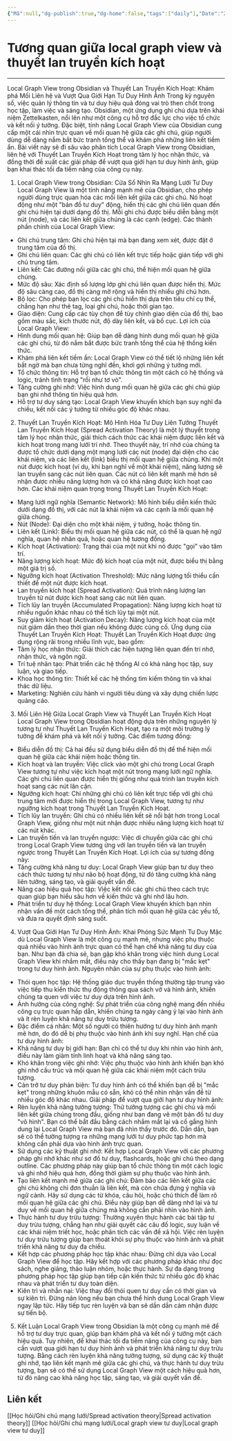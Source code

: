 ```yaml
---
{"Mã":null,"dg-publish":true,"dg-home":false,"tags":["daily"],"Date":"2025-01-21","Link":["[[Xoa Thuyet lan truyền kích hoạt]]"],"permalink":"/hoc-hoi/ghi-chu-mang-luoi/tuong-quan-local-graph-va-lan-truyen/","dgPassFrontmatter":true,"noteIcon":"","updated":"2025-01-21T07:16:51.546+07:00"}
---
```


# Tương quan giữa local graph view và thuyết lan truyền kích hoạt 
---

Local Graph View trong Obsidian và Thuyết Lan Truyền Kích Hoạt: Khám phá Mối Liên hệ và Vượt Qua Giới Hạn Tư Duy Hình Ảnh
Trong kỷ nguyên số, việc quản lý thông tin và tư duy hiệu quả đóng vai trò then chốt trong học tập, làm việc và sáng tạo. Obsidian, một ứng dụng ghi chú dựa trên khái niệm Zettelkasten, nổi lên như một công cụ hỗ trợ đắc lực cho việc tổ chức và kết nối ý tưởng. Đặc biệt, tính năng Local Graph View của Obsidian cung cấp một cái nhìn trực quan về mối quan hệ giữa các ghi chú, giúp người dùng dễ dàng nắm bắt bức tranh tổng thể và khám phá những liên kết tiềm ẩn.
Bài viết này sẽ đi sâu vào phân tích Local Graph View trong Obsidian, liên hệ với Thuyết Lan Truyền Kích Hoạt trong tâm lý học nhận thức, và đồng thời đề xuất các giải pháp để vượt qua giới hạn tư duy hình ảnh, giúp bạn khai thác tối đa tiềm năng của công cụ này.
1.  Local Graph View trong Obsidian: Cửa Sổ Nhìn Ra Mạng Lưới Tư Duy
Local Graph View là một tính năng mạnh mẽ của Obsidian, cho phép người dùng trực quan hóa các mối liên kết giữa các ghi chú. Nó hoạt động như một "bản đồ tư duy" động, hiển thị các ghi chú liên quan đến ghi chú hiện tại dưới dạng đồ thị. Mỗi ghi chú được biểu diễn bằng một nút (node), và các liên kết giữa chúng là các cạnh (edge).
Các thành phần chính của Local Graph View:
 * Ghi chú trung tâm: Ghi chú hiện tại mà bạn đang xem xét, được đặt ở trung tâm của đồ thị.
 * Ghi chú liên quan: Các ghi chú có liên kết trực tiếp hoặc gián tiếp với ghi chú trung tâm.
 * Liên kết: Các đường nối giữa các ghi chú, thể hiện mối quan hệ giữa chúng.
 * Mức độ sâu:  Xác định số lượng lớp ghi chú liên quan được hiển thị. Mức độ sâu càng cao, đồ thị càng mở rộng và hiển thị nhiều ghi chú hơn.
 * Bộ lọc: Cho phép bạn lọc các ghi chú hiển thị dựa trên tiêu chí cụ thể, chẳng hạn như thẻ tag, loại ghi chú, hoặc thời gian tạo.
 * Giao diện:  Cung cấp các tùy chọn để tùy chỉnh giao diện của đồ thị, bao gồm màu sắc, kích thước nút, độ dày liên kết, và bố cục.
Lợi ích của Local Graph View:
 * Hình dung mối quan hệ: Giúp bạn dễ dàng hình dung mối quan hệ giữa các ghi chú, từ đó nắm bắt được bức tranh tổng thể của hệ thống kiến thức.
 * Khám phá liên kết tiềm ẩn:  Local Graph View có thể tiết lộ những liên kết bất ngờ mà bạn chưa từng nghĩ đến, khơi gợi những ý tưởng mới.
 * Tổ chức thông tin:  Hỗ trợ bạn tổ chức thông tin một cách có hệ thống và logic, tránh tình trạng "rối như tơ vò".
 * Tăng cường ghi nhớ:  Việc hình dung mối quan hệ giữa các ghi chú giúp bạn ghi nhớ thông tin hiệu quả hơn.
 * Hỗ trợ tư duy sáng tạo:  Local Graph View khuyến khích bạn suy nghĩ đa chiều, kết nối các ý tưởng từ nhiều góc độ khác nhau.
2. Thuyết Lan Truyền Kích Hoạt: Mô Hình Hóa Tư Duy Liên Tưởng
Thuyết Lan Truyền Kích Hoạt (Spread Activation Theory) là một lý thuyết trong tâm lý học nhận thức, giải thích cách thức các khái niệm được liên kết và kích hoạt trong mạng lưới trí nhớ. Theo thuyết này, trí nhớ của chúng ta được tổ chức dưới dạng một mạng lưới các nút (node) đại diện cho các khái niệm, và các liên kết (link) biểu thị mối quan hệ giữa chúng. Khi một nút được kích hoạt (ví dụ, khi bạn nghĩ về một khái niệm), năng lượng sẽ lan truyền sang các nút liên quan. Các nút có liên kết mạnh mẽ hơn sẽ nhận được nhiều năng lượng hơn và có khả năng được kích hoạt cao hơn.
Các khái niệm quan trọng trong Thuyết Lan Truyền Kích Hoạt:
 * Mạng lưới ngữ nghĩa (Semantic Network):  Mô hình biểu diễn kiến thức dưới dạng đồ thị, với các nút là khái niệm và các cạnh là mối quan hệ giữa chúng.
 * Nút (Node): Đại diện cho một khái niệm, ý tưởng, hoặc thông tin.
 * Liên kết (Link):  Biểu thị mối quan hệ giữa các nút, có thể là quan hệ ngữ nghĩa, quan hệ nhân quả, hoặc quan hệ tương đồng.
 * Kích hoạt (Activation):  Trạng thái của một nút khi nó được "gọi" vào tâm trí.
 * Năng lượng kích hoạt:  Mức độ kích hoạt của một nút, được biểu thị bằng một giá trị số.
 * Ngưỡng kích hoạt (Activation Threshold):  Mức năng lượng tối thiểu cần thiết để một nút được kích hoạt.
 * Lan truyền kích hoạt (Spread Activation):  Quá trình năng lượng lan truyền từ nút được kích hoạt sang các nút liên quan.
 * Tích lũy lan truyền (Accumulated Propagation):  Năng lượng kích hoạt từ nhiều nguồn khác nhau có thể tích lũy tại một nút.
 * Suy giảm kích hoạt (Activation Decay):  Năng lượng kích hoạt của một nút giảm dần theo thời gian nếu không được củng cố.
Ứng dụng của Thuyết Lan Truyền Kích Hoạt:
Thuyết Lan Truyền Kích Hoạt được ứng dụng rộng rãi trong nhiều lĩnh vực, bao gồm:
 * Tâm lý học nhận thức:  Giải thích các hiện tượng liên quan đến trí nhớ, nhận thức, và ngôn ngữ.
 * Trí tuệ nhân tạo:  Phát triển các hệ thống AI có khả năng học tập, suy luận, và giao tiếp.
 * Khoa học thông tin:  Thiết kế các hệ thống tìm kiếm thông tin và khai thác dữ liệu.
 * Marketing:  Nghiên cứu hành vi người tiêu dùng và xây dựng chiến lược quảng cáo.
3. Mối Liên Hệ Giữa Local Graph View và Thuyết Lan Truyền Kích Hoạt
Local Graph View trong Obsidian hoạt động dựa trên những nguyên lý tương tự như Thuyết Lan Truyền Kích Hoạt, tạo ra một môi trường lý tưởng để khám phá và kết nối ý tưởng.
Các điểm tương đồng:
 * Biểu diễn đồ thị: Cả hai đều sử dụng biểu diễn đồ thị để thể hiện mối quan hệ giữa các khái niệm hoặc thông tin.
 * Kích hoạt và lan truyền:  Việc click vào một ghi chú trong Local Graph View tương tự như việc kích hoạt một nút trong mạng lưới ngữ nghĩa.  Các ghi chú liên quan được hiển thị giống như quá trình lan truyền kích hoạt sang các nút lân cận.
 * Ngưỡng kích hoạt:  Chỉ những ghi chú có liên kết trực tiếp với ghi chú trung tâm mới được hiển thị trong Local Graph View, tương tự như ngưỡng kích hoạt trong Thuyết Lan Truyền Kích Hoạt.
 * Tích lũy lan truyền:  Ghi chú có nhiều liên kết sẽ nổi bật hơn trong Local Graph View, giống như một nút nhận được nhiều năng lượng kích hoạt từ các nút khác.
 * Lan truyền tiến và lan truyền ngược:  Việc di chuyển giữa các ghi chú trong Local Graph View tương ứng với lan truyền tiến và lan truyền ngược trong Thuyết Lan Truyền Kích Hoạt.
Lợi ích của sự tương đồng này:
 * Tăng cường khả năng tư duy:  Local Graph View giúp bạn tư duy theo cách thức tương tự như não bộ hoạt động, từ đó tăng cường khả năng liên tưởng, sáng tạo, và giải quyết vấn đề.
 * Nâng cao hiệu quả học tập:  Việc kết nối các ghi chú theo cách trực quan giúp bạn hiểu sâu hơn về kiến thức và ghi nhớ lâu hơn.
 * Phát triển tư duy hệ thống:  Local Graph View khuyến khích bạn nhìn nhận vấn đề một cách tổng thể, phân tích mối quan hệ giữa các yếu tố, và đưa ra quyết định sáng suốt.
4. Vượt Qua Giới Hạn Tư Duy Hình Ảnh: Khai Phóng Sức Mạnh Tư Duy
Mặc dù Local Graph View là một công cụ mạnh mẽ, nhưng việc phụ thuộc quá nhiều vào hình ảnh trực quan có thể hạn chế khả năng tư duy của bạn.  Như bạn đã chia sẻ, bạn gặp khó khăn trong việc hình dung Local Graph View khi nhắm mắt, điều này cho thấy bạn đang bị "mắc kẹt" trong tư duy hình ảnh.
Nguyên nhân của sự phụ thuộc vào hình ảnh:
 * Thói quen học tập:  Hệ thống giáo dục truyền thống thường tập trung vào việc tiếp thu kiến thức thụ động thông qua sách vở và hình ảnh, khiến chúng ta quen với việc tư duy dựa trên hình ảnh.
 * Ảnh hưởng của công nghệ:  Sự phát triển của công nghệ mang đến nhiều công cụ trực quan hấp dẫn, khiến chúng ta ngày càng ỷ lại vào hình ảnh và ít rèn luyện khả năng tư duy trừu tượng.
 * Đặc điểm cá nhân:  Một số người có thiên hướng tư duy hình ảnh mạnh mẽ hơn, do đó dễ bị phụ thuộc vào hình ảnh khi suy nghĩ.
Hạn chế của tư duy hình ảnh:
 * Khả năng tư duy bị giới hạn:  Bạn chỉ có thể tư duy khi nhìn vào hình ảnh, điều này làm giảm tính linh hoạt và khả năng sáng tạo.
 * Khó khăn trong việc ghi nhớ:  Việc phụ thuộc vào hình ảnh khiến bạn khó ghi nhớ cấu trúc và mối quan hệ giữa các khái niệm một cách trừu tượng.
 * Cản trở tư duy phản biện:  Tư duy hình ảnh có thể khiến bạn dễ bị "mắc kẹt" trong những khuôn mẫu có sẵn, khó có thể nhìn nhận vấn đề từ nhiều góc độ khác nhau.
Giải pháp để vượt qua giới hạn tư duy hình ảnh:
 * Rèn luyện khả năng tưởng tượng:  Thử tưởng tượng các ghi chú và mối liên kết giữa chúng trong đầu, giống như bạn đang vẽ một bản đồ tư duy "vô hình".  Bạn có thể bắt đầu bằng cách nhắm mắt lại và cố gắng hình dung lại Local Graph View mà bạn đã nhìn thấy trước đó.  Dần dần, bạn sẽ có thể tưởng tượng ra những mạng lưới tư duy phức tạp hơn mà không cần phải dựa vào hình ảnh trực quan.
 * Sử dụng các kỹ thuật ghi nhớ:  Kết hợp Local Graph View với các phương pháp ghi nhớ khác như sơ đồ tư duy, flashcards, hoặc ghi chú theo dạng outline.  Các phương pháp này giúp bạn tổ chức thông tin một cách logic và ghi nhớ hiệu quả hơn, đồng thời giảm sự phụ thuộc vào hình ảnh.
 * Tạo liên kết mạnh mẽ giữa các ghi chú:  Đảm bảo các liên kết giữa các ghi chú không chỉ đơn thuần là liên kết, mà còn chứa đựng ý nghĩa và ngữ cảnh.  Hãy sử dụng các từ khóa, câu hỏi, hoặc chú thích để làm rõ mối quan hệ giữa các ghi chú.  Điều này giúp bạn dễ dàng nhớ lại và tư duy về mối quan hệ giữa chúng mà không cần phải nhìn vào hình ảnh.
 * Thực hành tư duy trừu tượng:  Thường xuyên thực hành các bài tập tư duy trừu tượng, chẳng hạn như giải quyết các câu đố logic, suy luận về các khái niệm triết học, hoặc phân tích các vấn đề xã hội.  Việc rèn luyện tư duy trừu tượng giúp bạn thoát khỏi sự phụ thuộc vào hình ảnh và phát triển khả năng tư duy đa chiều.
 * Kết hợp các phương pháp học tập khác nhau:  Đừng chỉ dựa vào Local Graph View để học tập.  Hãy kết hợp với các phương pháp khác như đọc sách, nghe giảng, thảo luận nhóm, hoặc thực hành.  Sự đa dạng trong phương pháp học tập giúp bạn tiếp cận kiến thức từ nhiều góc độ khác nhau và phát triển tư duy toàn diện.
 * Kiên trì và nhẫn nại:  Việc thay đổi thói quen tư duy cần có thời gian và sự kiên trì.  Đừng nản lòng nếu bạn chưa thể hình dung Local Graph View ngay lập tức.  Hãy tiếp tục rèn luyện và bạn sẽ dần dần cảm nhận được sự tiến bộ.
5. Kết Luận
Local Graph View trong Obsidian là một công cụ mạnh mẽ để hỗ trợ tư duy trực quan, giúp bạn khám phá và kết nối ý tưởng một cách hiệu quả.  Tuy nhiên, để khai thác tối đa tiềm năng của công cụ này, bạn cần vượt qua giới hạn tư duy hình ảnh và phát triển khả năng tư duy trừu tượng.  Bằng cách rèn luyện khả năng tưởng tượng, sử dụng các kỹ thuật ghi nhớ, tạo liên kết mạnh mẽ giữa các ghi chú, và thực hành tư duy trừu tượng, bạn sẽ có thể sử dụng Local Graph View một cách hiệu quả hơn, từ đó nâng cao khả năng học tập, sáng tạo, và giải quyết vấn đề.


## Liên kết
[[Học hỏi/Ghi chú mạng lưới/Spread activation theory\|Spread activation theory]]
[[Học hỏi/Ghi chú mạng lưới/Local graph view tư duy\|Local graph view tư duy]]